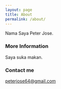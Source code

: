 ```yaml
---
layout: page
title: About
permalink: /about/
---
```


Nama Saya Peter Jose.

### More Information

Saya suka makan.

### Contact me

[peterjose64@gmail.com](mailto:peterjose64@gmail.com)
